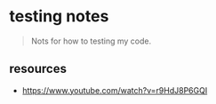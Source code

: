 # testing notes
> Nots for how to testing my code.


## resources
- https://www.youtube.com/watch?v=r9HdJ8P6GQI
